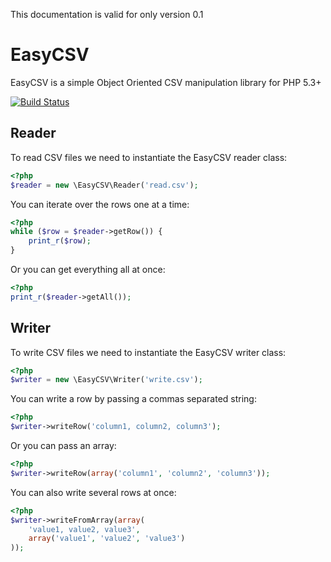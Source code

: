 This documentation is valid for only version 0.1

EasyCSV
=======

EasyCSV is a simple Object Oriented CSV manipulation library for PHP 5.3+

[![Build Status](https://secure.travis-ci.org/jwage/EasyCSV.png?branch=master)](http://travis-ci.org/jwage/EasyCSV)

## Reader

To read CSV files we need to instantiate the EasyCSV reader class:

```php
<?php
$reader = new \EasyCSV\Reader('read.csv');
```

You can iterate over the rows one at a time:

```php
<?php
while ($row = $reader->getRow()) {
    print_r($row);
}
```

Or you can get everything all at once:

```php
<?php
print_r($reader->getAll());
```

## Writer

To write CSV files we need to instantiate the EasyCSV writer class:

```php
<?php
$writer = new \EasyCSV\Writer('write.csv');
```

You can write a row by passing a commas separated string:

```php
<?php
$writer->writeRow('column1, column2, column3');
```

Or you can pass an array:

```php
<?php
$writer->writeRow(array('column1', 'column2', 'column3'));
```

You can also write several rows at once:

```php
<?php
$writer->writeFromArray(array(
    'value1, value2, value3',
    array('value1', 'value2', 'value3')
));
```
